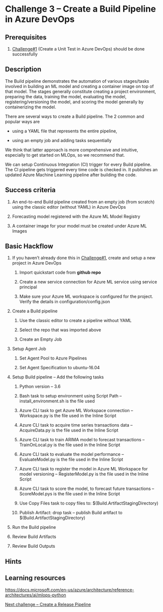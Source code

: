 # Challenge 3 – Create a Build Pipeline in Azure DevOps

## Prerequisites

1.  [Challenge\#1](02-UnitTesting.md) (Create a Unit Test in Azure DevOps)
    should be done successfully

## Description

The Build pipeline demonstrates the automation of various stages/tasks involved
in building an ML model and creating a container image on top of that model. The
stages generally constitute creating a project environment, preparing the data,
training the model, evaluating the model, registering/versioning the model, and
scoring the model generally by containerizing the model.

There are several ways to create a Build pipeline. The 2 common and popular ways
are

-   using a YAML file that represents the entire pipeline,

-   using an empty job and adding tasks sequentially

We think that latter approach is more comprehensive and intuitive, especially to
get started on MLOps, so we recommend that.

We can setup Continuous Integration (CI) trigger for every Build pipeline. The
CI pipeline gets triggered every time code is checked in. It publishes an
updated Azure Machine Learning pipeline after building the code.

## Success criteria

1.  An end-to-end Build pipeline created from an empty job (from scratch) using
    the classic editor (without YAML) in Azure DevOps

2.  Forecasting model registered with the Azure ML Model Registry

3.  A container image for your model must be created under Azure ML Images

## Basic Hackflow

1.  If you haven’t already done this in
    [Challenge\#1](01-TimeSeriesForecasting.md), create and setup a new project
    in Azure DevOps

    1.  Import quickstart code from **github repo**

    2.  Create a new service connection for Azure ML service using service
        principal

    3.  Make sure your Azure ML workspace is configured for the project. Verify
        the details in configuration/config.json

2.  Create a Build pipeline

    1.  Use the classic editor to create a pipeline without YAML

    2.  Select the repo that was imported above

    3.  Create an Empty Job

3.  Setup Agent Job

    1.  Set Agent Pool to Azure Pipelines

    2.  Set Agent Specification to ubuntu-16.04

4.  Setup Build pipeline – Add the following tasks

    1.  Python version – 3.6

    2.  Bash task to setup environment using Script Path –
        install_environment.sh is the file used

    3.  Azure CLI task to get Azure ML Workspace connection – Workspace.py is
        the file used in the Inline Script

    4.  Azure CLI task to acquire time series transactions data – AcquireData.py
        is the file used in the Inline Script

    5.  Azure CLI task to train ARIMA model to forecast transactions –
        TrainOnLocal.py is the file used in the Inline Script

    6.  Azure CLI task to evaluate the model performance – EvaluateModel.py is
        the file used in the Inline Script

    7.  Azure CLI task to register the model in Azure ML Workspace for model
        versioning – RegisterModel.py is the file used in the Inline Script

    8.  Azure CLI task to score the model, to forecast future transactions –
        ScoreModel.pys is the file used in the Inline Script

    9.  Use Copy Files task to copy files to: \$(Build.ArtifactStagingDirectory)

    10. Publish Artifact: drop task – publish Build artifact to
        \$(Build.ArtifactStagingDirectory)

5.  Run the Build pipeline

6.  Review Build Artifacts

7.  Review Build Outputs

## Hints

## Learning resources

<https://docs.microsoft.com/en-us/azure/architecture/reference-architectures/ai/mlops-python>

[Next challenge – Create a Release Pipeline](04-ReleasePipeline.md)
